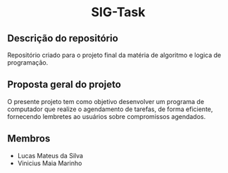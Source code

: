 <h1 align="center">SIG-Task</h1>



## Descrição do repositório 

Repositório criado para o projeto final da matéria de algoritmo e logica de programação. 

## Proposta geral do projeto

O presente projeto tem como objetivo desenvolver um programa de computador que realize o
agendamento de tarefas, de forma eficiente, fornecendo lembretes ao usuários sobre
compromissos agendados. 

## Membros

- Lucas Mateus da Silva
- Vinicius Maia Marinho
